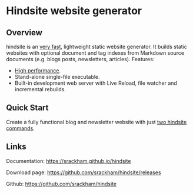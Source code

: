 # Hindsite website generator


## Overview
hindsite is an [very
fast](https://srackham.github.io/hindsite/faq.html#how-fast-is-hindsite),
lightweight static website generator. It builds static websites with optional
document and tag indexes from Markdown source documents (e.g. blogs posts,
newsletters, articles). Features:

- [High performance](https://srackham.github.io/hindsite/faq.html#how-fast-is-hindsite).
- Stand-alone single-file executable.
- Built-in development web server with Live Reload, file watcher and incremental
  rebuilds.


## Quick Start
Create a fully functional blog and newsletter website with just [two hindsite
commands](https://srackham.github.io/hindsite/#quick-start).


## Links
Documentation: https://srackham.github.io/hindsite

Download page: https://github.com/srackham/hindsite/releases

Github: https://github.com/srackham/hindsite
